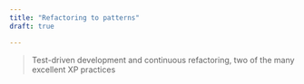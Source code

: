```yaml
---
title: "Refactoring to patterns"
draft: true

---
```


> Test-driven development and continuous refactoring, two of the many excellent XP practices

